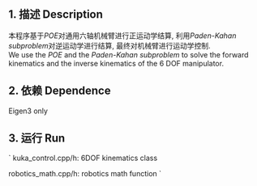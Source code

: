 ## 1. 描述  Description  
本程序基于*POE*对通用六轴机械臂进行正运动学结算, 利用*Paden-Kahan subproblem*对逆运动学进行结算, 最终对机械臂进行运动学控制.  
We use the *POE* and the *Paden-Kahan subproblem* to solve the forward kinematics and the inverse kinematics of the 6 DOF manipulator.  

## 2. 依赖  Dependence  
Eigen3  only  

## 3. 运行  Run    
`
kuka_control.cpp/h: 6DOF kinematics class  
  
robotics_math.cpp/h: robotics math function
`
